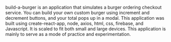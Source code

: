 build-a-burger is an application that simulates a burger ordering checkout service. You can build your own custom burger using increment and decrement buttons, and your total pops up in a modal. This application was built using create-react-app, node, axios, html, css, firebase, and Javascript. It is scaled to fit both small and large devices. This application is mainly to serve as a mode of practice and experimentation. 
